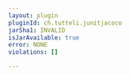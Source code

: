 ```yaml
---
layout: plugin
pluginId: ch.tutteli.junitjacoco
jarSha1: INVALID
isJarAvailable: true
error: NONE
violations: []

---
```

